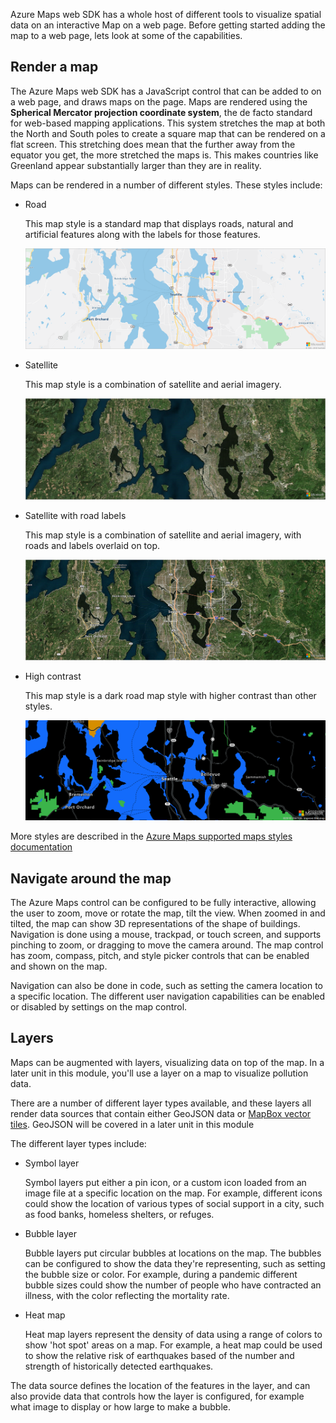 Azure Maps web SDK has a whole host of different tools to visualize spatial data on an interactive Map on a web page. Before getting started adding the map to a web page, lets look at some of the capabilities.

## Render a map

The Azure Maps web SDK has a JavaScript control that can be added to on a web page, and draws maps on the page. Maps are rendered using the **Spherical Mercator projection coordinate system**, the de facto standard for web-based mapping applications. This system stretches the map at both the North and South poles to create a square map that can be rendered on a flat screen. This stretching does mean that the further away from the equator you get, the more stretched the maps is. This makes countries like Greenland appear substantially larger than they are in reality.

Maps can be rendered in a number of different styles. These styles include:

- Road

    This map style is a standard map that displays roads, natural and artificial features along with the labels for those features.

    ![A road map of Seattle](../media/road.png)

- Satellite

    This map style is a combination of satellite and aerial imagery.

    ![A satellite map of Seattle](../media/satellite.png)

- Satellite with road labels

    This map style is a combination of satellite and aerial imagery, with roads and labels overlaid on top.

    ![A satellite and road map of Seattle](../media/satellite-road-labels.png)

- High contrast

    This map style is a dark road map style with higher contrast than other styles.

    ![A high contrast map of Seattle](../media/high-contrast-dark.png)

More styles are described in the [Azure Maps supported maps styles documentation](https://docs.microsoft.com/azure/azure-maps/supported-map-styles)

## Navigate around the map

The Azure Maps control can be configured to be fully interactive, allowing the user to zoom, move or rotate the map, tilt the view. When zoomed in and tilted, the map can show 3D representations of the shape of buildings. Navigation is done using a mouse, trackpad, or touch screen, and supports pinching to zoom, or dragging to move the camera around. The map control has zoom, compass, pitch, and style picker controls that can be enabled and shown on the map.

Navigation can also be done in code, such as setting the camera location to a specific location. The different user navigation capabilities can be enabled or disabled by settings on the map control.

## Layers

Maps can be augmented with layers, visualizing data on top of the map. In a later unit in this module, you'll use a layer on a map to visualize pollution data.

There are a number of different layer types available, and these layers all render data sources that contain either GeoJSON data or [MapBox vector tiles](https://github.com/mapbox/vector-tile-spec). GeoJSON will be covered in a later unit in this module

The different layer types include:

- Symbol layer

    Symbol layers put either a pin icon, or a custom icon loaded from an image file at a specific location on the map. For example, different icons could show the location of various types of social support in a city, such as food banks, homeless shelters, or refuges.

- Bubble layer

    Bubble layers put circular bubbles at locations on the map. The bubbles can be configured to show the data they're representing, such as setting the bubble size or color. For example, during a pandemic different bubble sizes could show the number of people who have contracted an illness, with the color reflecting the mortality rate.

- Heat map

    Heat map layers represent the density of data using a range of colors to show 'hot spot' areas on a map. For example, a heat map could be used to show the relative risk of earthquakes based of the number and strength of historically detected earthquakes.

The data source defines the location of the features in the layer, and can also provide data that controls how the layer is configured, for example what image to display or how large to make a bubble.
